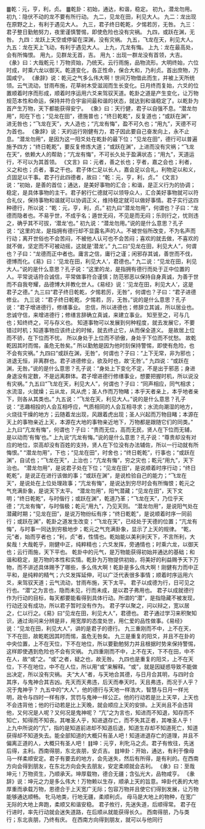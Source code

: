 ䷀乾：元，亨，利，贞。
䷀乾卦：初始，通达，和谐，稳定。
初九，潜龙勿用。
初九：隐伏不动的龙不要有所行动。
九二，见龙在田，利见大人。
九二：龙出现在原野之上，有利于遇见大人。
九三，君子终日乾乾，夕惕若厉，无咎。
九三：君子整日勤勉努力，夜里谨慎警惕，即使危险也没有灾祸。
九四，或跃在渊，无咎。
九四：龙跃上天空或停留在深渊，没有灾祸。
九五，飞龙在天，利见大人。
九五：龙在天上飞动，有利于遇见大人。
上九，亢龙有悔。
上九：龙在最高处，会有所悔恨。
用九，见群龙无首，吉。
用九：出现一群龙没有首领，大吉。
《彖》曰：大哉乾元！万物资始，乃统天。云行雨施，品物流形。大明终始，六位时成，时乘六龙以御天。乾道变化，各正性命，保合大和，乃利贞。首出庶物，万国咸宁。
《彖辞》说：乾元之气多么伟大啊！世间万物借此而生，并被上天所统领。云气流动，甘雨布施，花草树木受滋润而生长变化。日月终而复始，六爻的位置顺着时序而形成，顺着时序运用六爻来驾驭天道。乾卦之道是产生变化，让万物规范本性和命运，保持并符合宇宙间最和谐的状态，就达到和谐稳定了。以乾卦为首产生万物，天下都能获得安宁。
《象》曰：天行健，君子以自强不息。“潜龙勿用”，阳在下也；“见龙在田”，德施普也；“终日乾乾”，反复道也；“或跃在渊”，进无咎也；“飞龙在天”，大人造也；“亢龙有悔”，盈不可久也；“用九”，天德不可为首也。
《象辞》说：天的运行刚健有力，君子因此要自己奋发向上，永不止息。“潜龙勿用”，是因为这一阳爻处在乾卦的最下位；“见龙在田”，德行可以普遍施予四方；“终日乾乾”，要反复修炼大道；“或跃在渊”，上进而没有灾祸；“飞龙在天”，依赖大人的帮助；“亢龙有悔”，不可长久处于盈满状态；“用九”，天道运行，不可以为其首领。
《文言》曰：元者，善之长也；亨者，嘉之会也；利者，义之和也；贞者，事之干也。君子体仁足以长人，嘉会足以合礼，利物足以和义，贞固足以干事。君子行此四德者，故曰：“乾：元，亨，利，贞。”
《文言》说：“初始，是善的首位；通达，是美好事物的汇合；和谐，是正义行为的协调；稳定，是具体事物的主干。君子躬行仁德就可以领导众人，汇合美好事物就可以符合礼仪，保持事物和谐就可以协调正义，维持稳定就可以做好事情。君子实行这四种德行，所以说：“乾：元，亨，利，贞。”
初九曰“潜龙勿用”，何谓也？子曰：“龙德而隐者也。不易乎世，不成乎名；遁世无闷，不见是而无闷；乐则行之，忧则违之，确乎其不可拔，‘潜龙’也。”
初九说：“潜龙勿用。”说的是什么意思？孔子说：“这里的龙，是指拥有德行却不显露名声的人。不被世俗所改变，不为名声而行动；离开世俗也不会苦闷，不被他人认可也不会苦闷；喜欢的就去做，不喜欢的就不做，坚定而不可被动摇，这就是‘潜龙’。”
九二曰“见龙在田，利见大人”，何谓也？子曰：“龙德而正中者也。庸言之信，庸行之谨；闲邪存其诚，善世而不伐，德博而化。《易》曰：‘见龙在田，利见大人’，君德也。”
九二说：“见龙在田，利见大人。”说的是什么意思？孔子说：“这里的龙，是指拥有德行而处于正中位置的人。平常说话符合诚信，平常做事符合谨慎；防范邪恶以保持自身真诚，为善于世而不自我夸耀，品德博大并教化世人。《易经》说：‘见龙在田，利见大人’，这是君子之德。”
九三曰“君子终日乾乾，夕惕若厉，无咎”，何谓也？子曰：“君子进德修业。
九三说：“君子终日乾乾，夕惕若，厉，无咎。”说的是什么意思？孔子说：“君子增进德行，修缮事业。
忠信，所以进德也；修辞立其诚，所以居业也。
忠诚守信，来增进德行；修缮言辞确立真诚，来建立事业。
知至至之，可与几也；知终终之，可与存义也。
知道事物可以发展到何种程度，就去发展它，不要错过时机；知道事物应该终止的时候，就去终止它，从而保全道义。
是故居上位而不骄，在下位而不忧。
所以身处于上位而不骄傲，身处于下位而不忧愁。
故乾乾因其时而惕，虽危无咎矣。”
所以勤勉是因为他时刻保持警惕，即使有危险，也不会有灾祸。”
九四曰“或跃在渊，无咎”，何谓也？子曰：“上下无常，非为邪也；进退无恒，非离群也。君子进德修业，欲及时也，故‘无咎’。”
九四说：“或跃在渊，无咎。”说的是什么意思？孔子说：“身处上下变化不定，不是出于邪恶；身进身退没有定数，不是远离群体。君子增进德行修缮事业，想要把握时机，所以说没有灾祸。”
九五曰“飞龙在天，利见大人”，何谓也？子曰：“同声相应，同气相求；水流湿，火就燥；云从龙，风从虎；圣人作而万物睹；本乎天者亲上，本乎地者亲下，则各从其类也。”
九五说：“飞龙在天，利见大人。”说的是什么意思？孔子说：“志趣相投的人会互相呼应，气质相同的人会互相寻求；水流向潮湿的地方，火烧往干燥的地方；云随着龙出现，风跟着虎出现；圣人兴起而万物目睹；本源在天上的事物亲近上天，本源在大地的事物亲近地下，万物都是跟随它们的同类。”
上九曰“亢龙有悔”，何谓也？子曰：“贵而无位，高而无民，贤人在下位而无辅，是以动而‘有悔’也。”
上九说“亢龙有悔。”说的是什么意思？孔子说：“尊贵却没有对应的地位，崇高却没有百姓的支持，贤人在下位没有办法辅佐，所以一行动就有所悔恨。”
“潜龙勿用”，下也；“见龙在田”，时舍也；“终日乾乾”，行事也；“或跃在渊”，自试也；“飞龙在天”，上治也；“亢龙有悔”，穷之灾也；乾元“用九”，天下治也。
“潜龙勿用”，是说君子处在下位；“见龙在田”，是说顺着时序行动；“终日乾乾”，是说正在进行该做的事；“或跃在渊”，是说检验自己的能力；“飞龙在天”，是说处在上位处理政事；“亢龙有悔”，是说达到穷尽时会有所悔恨；乾元之气充满卦象，是说天下太平。
“潜龙勿用”，阳气潜藏；“见龙在田”，天下文明；“终日乾乾”，与时偕行；或跃在渊”，乾道乃革；“飞龙在天”，乃位乎天德；“亢龙有悔”，与时偕极；乾元“用九”，乃见天则。
“潜龙勿用”，是说阳气处在潜藏时期；“见龙在田”，是说万物纷纭有序；“终日乾乾”，是说顺着时序一同前行；或跃在渊”，乾卦之道发生改变；“飞龙在天”，已经处于天德的位置；“亢龙有悔”，与时事一同达到穷极地步；乾元之气充满卦象，显示了上天的规律。
“乾，元”者，始而亨者也；“利，贞”者，性情也。乾始能以美利利天下，不言所利，大矣哉！大哉乾乎，刚健中正，纯粹精也；六爻发挥，旁通情也；时乘六龙，以御天也；云行雨施，天下平也。
乾卦中的元气，是万物能获得初始并通达的基础；和谐和稳定，是万物的本性和实情。乾卦为万物提供初始，将美好的利益赐予天下万物，而不讲述具体赐予了哪些，多么伟大啊！乾卦是多么伟大啊！刚健有力而中正平和，是纯粹的精气；六爻发挥延伸，可以广泛代表很多事情；顺着时序运用六爻，来驾驭天道；云气流动，甘雨布施，天下太平。
君子以成德为行，日可见之行也。“潜”之为言也，隐而未见，行而未成，是以君子弗用也。
君子以成就德行作为行动的目标，每天都要能看得到具体行动。所谓的“潜”，是指隐藏不被发现，行动还没有成功，所以君子暂时没有作为。
君子学以聚之，问以辩之，宽以居之，仁以行之。《易》曰“见龙在田，利见大人”，君德也。
君子通过学习来积聚知识，通过询问来分辨是非，用宽厚的态度处世，用仁爱的品性做事。《易经》说：“见龙在田，利见大人”，讲的是君子的德行。
九三重刚而不中，上不在天，下不在田，故乾乾因其时而惕，虽危无咎矣。
九三是重复的阳爻，并且不在卦的中央位置，上不在天位，下不在地位，所以要勤勉努力并且根据时势来保持警惕，这样即使遇到危险也不会有灾祸。
九四重刚而不中，上不在天，下不在田，中不在人，故“或”之。“或”之者，疑之也，故无咎。
九四也是重复的阳爻，上不在天位，下不在地位，中不在人位，所以用“或”来解释。“或”，就是因疑惑导致不能做出决定，所以没有灾祸。
夫“大人”者，与天地合其德，与日月合其明，与四时合其序，与鬼神合其吉凶。先天而天弗违，后天而奉天时。天且弗违，而况于人乎？况于鬼神乎？
九五中的“大人”，他的德行与天地一样浩大，智慧与日月一样光明，政令与四时一样有序，赏罚与鬼神一样公正。他的行动若是比上天早，上天也不会违背他；他的行动若是比上天晚，就会顺应上天的安排。上天尚且不会违背他，又何况是人呢？又何况是鬼神呢？
“亢”之为言也，知进而不知退，知存而不知亡，知得而不知丧。其唯圣人乎，知进退存亡，而不失其正者，其唯圣人乎！
上九中所说的“亢”，指的是知道前进却不知道后退，知道生存却不知道死亡，知道获得却不知道失去。能全部知道的大概只有圣人吧！知道进退存亡的道理，并且不偏离正道的人，大概只有圣人吧！
䷁坤：元亨，利牝马之贞。君子有攸往，先迷后得，主利。西南得朋，东北丧朋，安贞吉。
䷁坤卦：开始，通达，有利于像母马一样柔顺安定。君子有要去的地方，会先迷失，然后有所得，是有利的。在西南方向会得到朋友，在东北方向会失去朋友，安定柔顺就会吉利。
《彖》曰：至哉坤元！万物资生，乃顺承天。坤厚载物，德合无疆；含弘光大，品物咸亨。
《彖辞》说：坤元之力是多么伟大！万物赖以生存，顺承上天的旨意。坤卦代表的大地厚重而承载万物，恩德合于上天宽广无际；包容万物并且使它们得到发展，让万物能够通达顺畅。
牝马地类，行地无疆，柔顺利贞。
母马是大地上的物种，在宽广无际的大地上奔跑，柔顺又和谐安稳。
君子攸行，先迷失道，后顺得常。
君子在行进时，率先行动就会迷失道路，在后顺从就能获得长久。
西南得朋，乃与类行；东北丧朋，乃终有庆。
在西南方向得到朋友，就可以与他同行